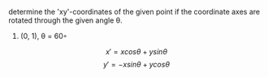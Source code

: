  determine the 'xy'-coordinates of the given point if the coordinate axes
are rotated through the given angle θ.

1. (0, 1), θ = 60◦

$$ x' = x cos θ + y sin θ $$
$$ y' = −x sin θ + y cos θ $$